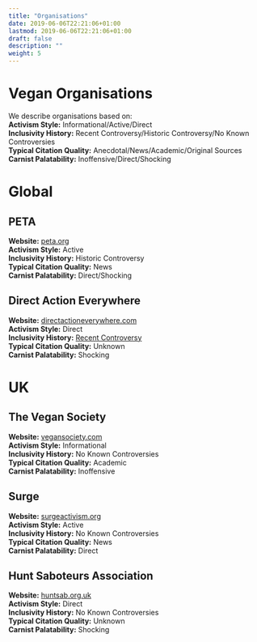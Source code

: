 ```yaml
---
title: "Organisations"
date: 2019-06-06T22:21:06+01:00
lastmod: 2019-06-06T22:21:06+01:00
draft: false
description: ""
weight: 5
---
```


# Vegan Organisations

We describe organisations based on:   
**Activism Style:** Informational/Active/Direct  
**Inclusivity History:** Recent Controversy/Historic Controversy/No Known Controversies   
**Typical Citation Quality:** Anecdotal/News/Academic/Original Sources  
**Carnist Palatability:** Inoffensive/Direct/Shocking  


# Global

## PETA
**Website:** [peta.org](https://www.peta.org/)  
**Activism Style:** Active  
**Inclusivity History:** Historic Controversy  
**Typical Citation Quality:** News  
**Carnist Palatability:** Direct/Shocking

## Direct Action Everywhere
**Website:** [directactioneverywhere.com](https://www.directactioneverywhere.com)  
**Activism Style:** Direct  
**Inclusivity History:** [Recent Controversy](https://www.bbc.co.uk/news/world-us-canada-48487984)  
**Typical Citation Quality:** Unknown  
**Carnist Palatability:** Shocking

# UK

## The Vegan Society
**Website:** [vegansociety.com](https://www.vegansociety.com/)  
**Activism Style:** Informational  
**Inclusivity History:** No Known Controversies  
**Typical Citation Quality:** Academic  
**Carnist Palatability:** Inoffensive

## Surge
**Website:** [surgeactivism.org](https://surgeactivism.org/)  
**Activism Style:** Active  
**Inclusivity History:** No Known Controversies  
**Typical Citation Quality:** News  
**Carnist Palatability:** Direct

## Hunt Saboteurs Association
**Website:** [huntsab.org.uk](https://www.huntsabs.org.uk/)  
**Activism Style:** Direct  
**Inclusivity History:** No Known Controversies  
**Typical Citation Quality:** Unknown  
**Carnist Palatability:** Shocking


